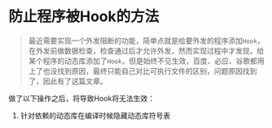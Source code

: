 # 防止程序被Hook的方法


> 最近需要实现一个外发阻断的功能，简单点就是给要外发的程序添加`Hook`，在外发前做数据检查，检查通过后才允许外发，然而实现过程中才发现，给某个程序的动态库添加了`Hook`，但是始终不见生效，百度、必应、谷歌都用上了也没找到原因，最终只能自己对比可执行文件的区别，问题原因找到了，因此有了这篇文章。

做了以下操作之后，将导致Hook将无法生效：
1. 针对依赖的动态库在编译时候隐藏动态库符号表

